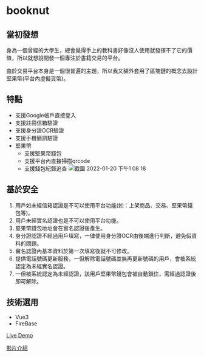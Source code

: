 # booknut

## 當初發想
身為一個曾經的大學生，總會覺得手上的教科書好像沒人使用就發揮不了它的價值，所以就想說開發一個專注於書籍交易的平台。

由於交易平台本身是一個很普遍的主題，所以我又額外套用了區塊鏈的概念去設計堅果幣(平台內虛擬貨幣)。

## 特點
- 支援Google帳戶直接登入
- 支援註冊信箱驗證
- 支援身分證OCR驗證
- 支援手機簡訊驗證
- 堅果幣
  - 支援堅果幣錢包
  - 支援平台內直接掃描qrcode 
  - 支援錢包紀錄追查
![截圖 2022-01-20 下午1 08 18](https://user-images.githubusercontent.com/61868459/150277171-0bf764d2-1e6c-4738-987a-c3bc29cd8403.png) 

## 基於安全
1. 用戶如未經信箱認證是不可以使用平台功能(如：上架商品、交易、堅果幣錢包等)。
2. 用戶未經實名認證也是不可以使用平台功能。
3. 堅果幣錢包地址會在實名認證後產生。
4. 身分證認證不經過用戶填寫，一律使用身分證OCR由後端進行判斷，避免假資料的問題。
5. 實名認證內基本資料於第一次填寫後就不可修改。
6. 提供電話號碼更新服務，一但解除電話號碼並無再更新號碼的用戶，會被系統認定為未經實名認證。
7. 一但被系統認定為未經認證，該用戶堅果幣錢包會被自動鎖住，需經過認證後即可解除。

## 技術選用
- Vue3
- FireBase

[Live Demo](https://booknut-2d3c9.web.app/)

[影片介紹](https://www.youtube.com/watch?v=VynoXy04R68)

